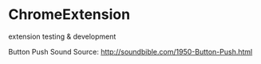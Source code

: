 # ChromeExtension
 extension testing & development

Button Push Sound Source: http://soundbible.com/1950-Button-Push.html